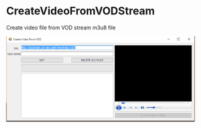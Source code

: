 # CreateVideoFromVODStream
Create video file from VOD stream m3u8 file

![Get your video from VOD stream](https://raw.githubusercontent.com/mertaydin/CreateVideoFromVODStream/master/__createMp4FromVod.PNG)

